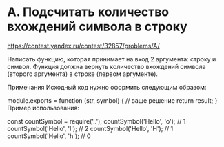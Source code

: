 # A. Подсчитать количество вхождений символа в строку

https://contest.yandex.ru/contest/32857/problems/A/

Написать функцию, которая принимает на вход 2 аргумента: строку и символ. Функция должна вернуть количество вхождений символа (второго аргумента) в строке (первом аргументе).

Примечания
Исходный код нужно оформить следующим образом:

module.exports = function (str, symbol) {
// ваше решение
return result;
}
Пример использования:

const countSymbol = require('..');
countSymbol('Hello', 'o'); // 1
countSymbol('Hello', 'l'); // 2
countSymbol('Hello', 'H'); // 1
countSymbol('Hello', 'h'); // 0
